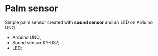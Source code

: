 # Palm sensor

Simple palm sensor created with **sound sensor** and an LED on Arduino UNO.

- Arduino UNO;
- Sound sensor KY-037;
- LED;
